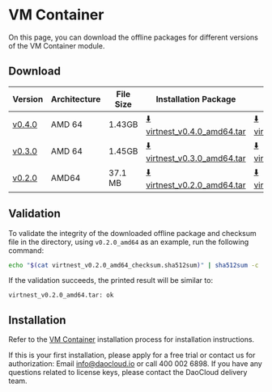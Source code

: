 # VM Container

On this page, you can download the offline packages for different versions of the VM Container module.

## Download

| Version                                                  | Architecture | File Size | Installation Package                                                                                                     | Checksum File | Release Date |
| -------------------------------------------------------- | ------------ | --------- | ----------------------------------------------------------------------------------------------------------------------- | ------------- | ------------ |
| [v0.4.0](../../virtnest/intro/release-notes.md) | AMD 64 | 1.43GB | [:arrow_down: virtnest_v0.4.0_amd64.tar](https://qiniu-download-public.daocloud.io/DaoCloud_Enterprise/virtnest_v0.4.0_amd64.tar) | [:arrow_down: virtnest_v0.4.0_amd64_checksum.sha512sum](https://qiniu-download-public.daocloud.io/DaoCloud_Enterprise/virtnest_v0.4.0_amd64_checksum.sha512sum) | 2023-11-30 |
| [v0.3.0](../../virtnest/intro/release-notes.md) | AMD 64 | 1.45GB | [:arrow_down: virtnest_v0.3.0_amd64.tar](https://qiniu-download-public.daocloud.io/DaoCloud_Enterprise/virtnest_v0.3.0_amd64.tar) | [:arrow_down: virtnest_v0.3.0_amd64_checksum.sha512sum](https://qiniu-download-public.daocloud.io/DaoCloud_Enterprise/virtnest_v0.3.0_amd64_checksum.sha512sum) | 2023-11-06 |
| [v0.2.0](../../kpanda/intro/release-notes.md) | AMD64        | 37.1 MB   | [:arrow_down: virtnest_v0.2.0_amd64.tar](https://qiniu-download-public.daocloud.io/DaoCloud_Enterprise/virtnest_v0.2.0_amd64.tar) | [:arrow_down: virtnest_v0.2.0_amd64_checksum.sha512sum](https://qiniu-download-public.daocloud.io/DaoCloud_Enterprise/virtnest_v0.2.0_amd64_checksum.sha512sum) | 2023-10-20   |

## Validation

To validate the integrity of the downloaded offline package and checksum file in the directory, using `v0.2.0_amd64` as an example, run the following command:

```sh
echo "$(cat virtnest_v0.2.0_amd64_checksum.sha512sum)" | sha512sum -c
```

If the validation succeeds, the printed result will be similar to:

```none
virtnest_v0.2.0_amd64.tar: ok
```

## Installation

Refer to the [VM Container](../../virtnest/install/offline-install.md) installation process for installation instructions.

If this is your first installation, please apply for a free trial or contact us for authorization: Email info@daocloud.io or call 400 002 6898.
If you have any questions related to license keys, please contact the DaoCloud delivery team.
